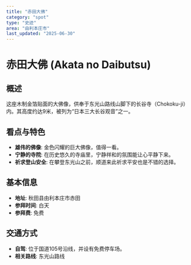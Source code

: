 ```yaml
---
title: "赤田大佛"
category: "spot"
type: "史迹"
area: "由利本庄市"
last_updated: "2025-06-30"
---
```


# 赤田大佛 (Akata no Daibutsu)

## 概述
这座木制金箔贴面的大佛像，供奉于东光山路线山脚下的长谷寺（Chokoku-ji）内。其高度约达9米，被列为“日本三大长谷观音”之一。

## 看点与特色
- **雄伟的佛像**: 金色闪耀的巨大佛像，值得一看。
- **宁静的寺院**: 在历史悠久的寺庙里，宁静祥和的氛围能让心平静下来。
- **祈求登山安全**: 在攀登东光山之前，顺道来此祈求平安也是不错的选择。

## 基本信息
- **地址**: 秋田县由利本庄市赤田
- **参拜时间**: 白天
- **参拜费**: 免费

## 交通方式
- **自驾**: 位于国道105号沿线，并设有免费停车场。
- **相关路线**: 东光山路线